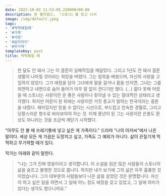 ```yaml
---
date: 2022-10-02 11:53:05.220000+00:00
description: 존 윌리엄스, 『스토너』를 읽고 나서
image: /img/default.jpeg
tags:
- '#먹먹해질때'
- '#가족'
- '#사랑'
- '#삶의의미'
- '#무기력'
templateKey: post
title: 먹먹해질 때
---
```


> 한 달도 안 돼서 그는 이 결혼이 실패작임을 깨달았다. 그리고 1년도 안 돼서 결혼생활이 나아질 것이라는 희망을 버렸다. 그는 침묵을 배웠으며, 자신의 사랑을 고집하지 않았다. 그가 애정을 담아 그녀에게 말을 걸거나 몸을 만지면, 그녀는 그를 외면하고 내면으로 숨어 들어가 아무 말 없이 견디기만 했다. (...) 젊다 못해 어렸을 때 스토너는 사랑이란 운 좋은 사람이나 찾아낼 수 있는 절대적인 상태라고 생각했다. 하지만 어른이 된 뒤에는 사랑이란 거짓 종교가 말하는 천국이라는 결론을 내렸다. 재미있지만 믿을 수 없다는 시선으로, 부드럽고 친숙한 경멸로, 그리고 당황스러운 향수로 바라보아야 하는 것. 이제 중년이 된 그는 사랑이란 은총도 환상도 아니라는 것을 조금씩 깨닫기 시작했다.

 "아무도 안 볼 때 쓰레기통에 넣고 싶은 게 가족이다." 드라마 "나의 아저씨"에서 나온 말이다. 세상 모든 게 가끔은 도망치고 싶고, 가족도 그 예외가 아니다. 삶이 끈질기게 먹먹하고 무기력할 때가 있다.

작가는 아래와 같이 말한다.
> “나는 그가 진짜 영웅이라고 생각합니다. 이 소설을 읽은 많은 사람들이 스토너의 삶을 슬프고 불행한 것으로 봅니다. 하지만 내가 보기에 그의 삶은 아주 훌륭한 것이었습니다. 그가 대부분의 사람들보다 나은 삶을 살았던 것은 분명합니다. 자신이 하고 싶은 일을 하면서 그 일에 어느 정도 애정을 갖고 있었고, 그 일에 의미가 있다는 생각도 했으니까요.”